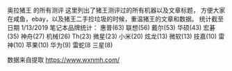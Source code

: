 奥拉猪王 的所有测评 这里列出了猪王测评过的所有机器以及文章标题， 方便大家在咸鱼，ebay，以及猪王二手捡垃圾的时候，重温猪王的文章和数据。 统计截至日期 1/13/2019 笔记本品牌统计： 惠普(63) 联想(56) 戴尔(53) 华硕(43) 宏碁(35) 神舟(27) 机械(26) Th(23) 微星(23) 小米(20) 炫龙(13) 微软(13) 技嘉(10) 雷神(10) 苹果(10) 华为(9) 雷蛇(8 三星(8)

数据来自提取 https://www.wxnmh.com/
